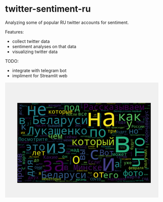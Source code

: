 # twitter-sentiment-ru
Analyzing some of popular RU twitter accounts for sentiment.

Features:

- collect twitter data
- sentiment analyses on that data
- visualizing twitter data

TODO:

- integrate with telegram bot
- impliment for Streamlit web

![wordcloud](./data/tutby_wordcloud.png)
